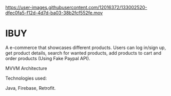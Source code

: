 

https://user-images.githubusercontent.com/12016372/133002520-dfec0fa5-f12d-4d7d-ba03-38b2fcf552fe.mov

# IBUY

A e-commerce that showcases different products. Users can log in/sign up, get product details, search for wanted products, add products to cart and order products (Using Fake Paypal API).

MVVM Architecture

Technologies used:

Java, Firebase, Retrofit.
